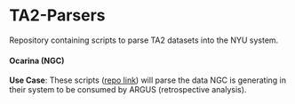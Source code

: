 # TA2-Parsers
Repository containing scripts to parse TA2 datasets into the NYU system. 

#### Ocarina (NGC)

**Use Case**: These scripts ([repo link](https://github.com/VIDA-NYU/PTG-TA2-Parsers/tree/main/ngc-ocarina)) will parse the data NGC is generating in their system to be consumed by ARGUS (retrospective analysis).

